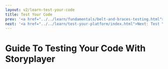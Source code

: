```yaml
---
layout: v2/learn-test-your-code
title: Test Your Code
prev: '<a href="../../learn/fundamentals/belt-and-braces-testing.html">Prev: Belt and Braces Testing</a>'
next: '<a href="../../learn/test-your-platform/index.html">Next: Test Your Platform</a>'
---
```

# Guide To Testing Your Code With Storyplayer